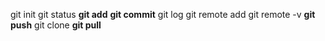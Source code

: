 git init
git status
**git add**
**git commit**
git log
git remote add
git remote -v
**git push**
git clone
**git pull**
